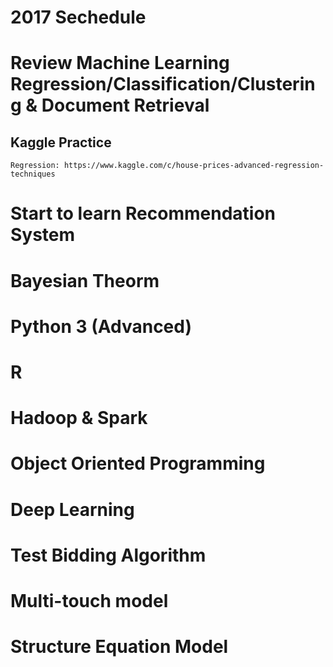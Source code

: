 # 2017 Sechedule
# Review Machine Learning Regression/Classification/Clustering & Document Retrieval
## Kaggle Practice 
    Regression: https://www.kaggle.com/c/house-prices-advanced-regression-techniques
    
# Start to learn Recommendation System
# Bayesian Theorm 
# Python 3 (Advanced)
# R 
# Hadoop & Spark
# Object Oriented Programming
# Deep Learning
# Test Bidding Algorithm 
# Multi-touch model
# Structure Equation Model
